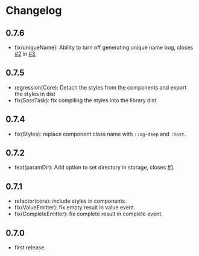 # Changelog

## 0.7.6

- fix(uniqueName): Ability to turn off generating unique name bug, closes [#2](https://github.com/MurhafSousli/ngx-file-uploader/issues/2) in [#3](https://github.com/MurhafSousli/ngx-file-uploader/pull/3)

## 0.7.5

- regression(Core): Detach the styles from the components and export the styles in dist
- fix(SassTask): fix compiling the styles into the library dist.

## 0.7.4

- fix(Styles): replace component class name with `::ng-deep` and `:host`.

## 0.7.2

- feat(paramDir): Add option to set directory in storage, closes [#1](https://github.com/MurhafSousli/ngx-file-uploader/issues/1).

## 0.7.1

- refactor(core): include styles in components.
- fix(ValueEmitter): fix empty result in value event.
- fix(CompleteEmitter): fix complete result in complete event.

## 0.7.0

- first release.